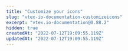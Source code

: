 ```yaml
---
title: "Customize your icons"
slug: "vtex-io-documentation-customizeicons"
excerpt: "vtex.io-documentation@0.88.2"
hidden: true
createdAt: "2022-07-12T19:09:55.119Z"
updatedAt: "2022-07-12T19:09:55.119Z"
---
```

